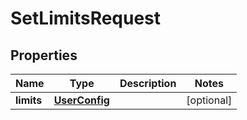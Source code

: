 
# SetLimitsRequest

## Properties
Name | Type | Description | Notes
------------ | ------------- | ------------- | -------------
**limits** | [**UserConfig**](UserConfig.md) |  |  [optional]



